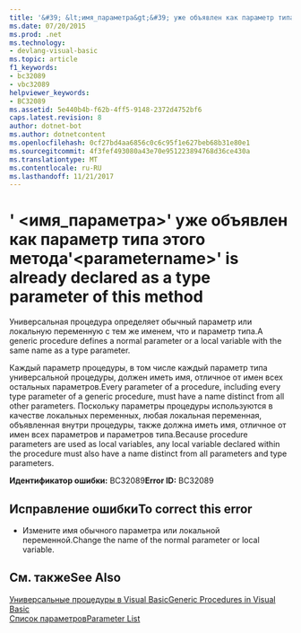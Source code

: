```yaml
---
title: '&#39; &lt;имя_параметра&gt;&#39; уже объявлен как параметр типа этого метода'
ms.date: 07/20/2015
ms.prod: .net
ms.technology:
- devlang-visual-basic
ms.topic: article
f1_keywords:
- bc32089
- vbc32089
helpviewer_keywords:
- BC32089
ms.assetid: 5e440b4b-f62b-4ff5-9148-2372d4752bf6
caps.latest.revision: 8
author: dotnet-bot
ms.author: dotnetcontent
ms.openlocfilehash: 0cf27bd4aa6856c0c6c95f1e627beb68b31e80e1
ms.sourcegitcommit: 4f3fef493080a43e70e951223894768d36ce430a
ms.translationtype: MT
ms.contentlocale: ru-RU
ms.lasthandoff: 11/21/2017
---
```

# <a name="39ltparameternamegt39-is-already-declared-as-a-type-parameter-of-this-method"></a><span data-ttu-id="5dd16-102">&#39; &lt;имя_параметра&gt;&#39; уже объявлен как параметр типа этого метода</span><span class="sxs-lookup"><span data-stu-id="5dd16-102">&#39;&lt;parametername&gt;&#39; is already declared as a type parameter of this method</span></span>
<span data-ttu-id="5dd16-103">Универсальная процедура определяет обычный параметр или локальную переменную с тем же именем, что и параметр типа.</span><span class="sxs-lookup"><span data-stu-id="5dd16-103">A generic procedure defines a normal parameter or a local variable with the same name as a type parameter.</span></span>  
  
 <span data-ttu-id="5dd16-104">Каждый параметр процедуры, в том числе каждый параметр типа универсальной процедуры, должен иметь имя, отличное от имен всех остальных параметров.</span><span class="sxs-lookup"><span data-stu-id="5dd16-104">Every parameter of a procedure, including every type parameter of a generic procedure, must have a name distinct from all other parameters.</span></span> <span data-ttu-id="5dd16-105">Поскольку параметры процедуры используются в качестве локальных переменных, любая локальная переменная, объявленная внутри процедуры, также должна иметь имя, отличное от имен всех параметров и параметров типа.</span><span class="sxs-lookup"><span data-stu-id="5dd16-105">Because procedure parameters are used as local variables, any local variable declared within the procedure must also have a name distinct from all parameters and type parameters.</span></span>  
  
 <span data-ttu-id="5dd16-106">**Идентификатор ошибки:** BC32089</span><span class="sxs-lookup"><span data-stu-id="5dd16-106">**Error ID:** BC32089</span></span>  
  
## <a name="to-correct-this-error"></a><span data-ttu-id="5dd16-107">Исправление ошибки</span><span class="sxs-lookup"><span data-stu-id="5dd16-107">To correct this error</span></span>  
  
-   <span data-ttu-id="5dd16-108">Измените имя обычного параметра или локальной переменной.</span><span class="sxs-lookup"><span data-stu-id="5dd16-108">Change the name of the normal parameter or local variable.</span></span>  
  
## <a name="see-also"></a><span data-ttu-id="5dd16-109">См. также</span><span class="sxs-lookup"><span data-stu-id="5dd16-109">See Also</span></span>  
 [<span data-ttu-id="5dd16-110">Универсальные процедуры в Visual Basic</span><span class="sxs-lookup"><span data-stu-id="5dd16-110">Generic Procedures in Visual Basic</span></span>](../../visual-basic/programming-guide/language-features/data-types/generic-procedures.md)  
 [<span data-ttu-id="5dd16-111">Список параметров</span><span class="sxs-lookup"><span data-stu-id="5dd16-111">Parameter List</span></span>](../../visual-basic/language-reference/statements/parameter-list.md)
